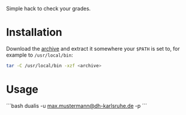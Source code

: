 Simple hack to check your grades.

# Installation

Download the [archive](https://github.com/marhaupe/dualis/releases) and extract it somewhere your `$PATH` is set to, for example to `/usr/local/bin`:

```bash
tar -C /usr/local/bin -xzf <archive>
```

# Usage

´´´bash
dualis -u <max.mustermann@dh-karlsruhe.de> -p <password>
´´´